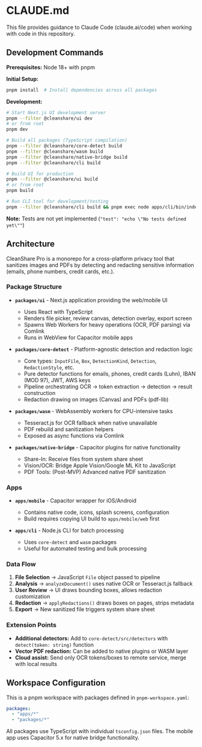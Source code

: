 # CLAUDE.md

This file provides guidance to Claude Code (claude.ai/code) when working with code in this repository.

## Development Commands

**Prerequisites:** Node 18+ with pnpm

**Initial Setup:**
```bash
pnpm install  # Install dependencies across all packages
```

**Development:**
```bash
# Start Next.js UI development server
pnpm --filter @cleanshare/ui dev
# or from root
pnpm dev

# Build all packages (TypeScript compilation)
pnpm --filter @cleanshare/core-detect build
pnpm --filter @cleanshare/wasm build
pnpm --filter @cleanshare/native-bridge build
pnpm --filter @cleanshare/cli build

# Build UI for production
pnpm --filter @cleanshare/ui build
# or from root
pnpm build

# Run CLI tool for development/testing
pnpm --filter @cleanshare/cli build && pnpm exec node apps/cli/bin/index.js sanitize ./samples/images
```

**Note:** Tests are not yet implemented (`"test": "echo \"No tests defined yet\""`)

## Architecture

CleanShare Pro is a monorepo for a cross-platform privacy tool that sanitizes images and PDFs by detecting and redacting sensitive information (emails, phone numbers, credit cards, etc.).

### Package Structure

- **`packages/ui`** - Next.js application providing the web/mobile UI
  - Uses React with TypeScript
  - Renders file picker, review canvas, detection overlay, export screen
  - Spawns Web Workers for heavy operations (OCR, PDF parsing) via Comlink
  - Runs in WebView for Capacitor mobile apps

- **`packages/core-detect`** - Platform-agnostic detection and redaction logic
  - Core types: `InputFile`, `Box`, `DetectionKind`, `Detection`, `RedactionStyle`, etc.
  - Pure detector functions for emails, phones, credit cards (Luhn), IBAN (MOD 97), JWT, AWS keys
  - Pipeline orchestrating OCR → token extraction → detection → result construction
  - Redaction drawing on images (Canvas) and PDFs (pdf-lib)

- **`packages/wasm`** - WebAssembly workers for CPU-intensive tasks
  - Tesseract.js for OCR fallback when native unavailable
  - PDF rebuild and sanitization helpers
  - Exposed as async functions via Comlink

- **`packages/native-bridge`** - Capacitor plugins for native functionality
  - Share-In: Receive files from system share sheet
  - Vision/OCR: Bridge Apple Vision/Google ML Kit to JavaScript
  - PDF Tools: (Post-MVP) Advanced native PDF sanitization

### Apps

- **`apps/mobile`** - Capacitor wrapper for iOS/Android
  - Contains native code, icons, splash screens, configuration
  - Build requires copying UI build to `apps/mobile/web` first

- **`apps/cli`** - Node.js CLI for batch processing
  - Uses `core-detect` and `wasm` packages
  - Useful for automated testing and bulk processing

### Data Flow

1. **File Selection** → JavaScript `File` object passed to pipeline
2. **Analysis** → `analyzeDocument()` uses native OCR or Tesseract.js fallback
3. **User Review** → UI draws bounding boxes, allows redaction customization  
4. **Redaction** → `applyRedactions()` draws boxes on pages, strips metadata
5. **Export** → New sanitized file triggers system share sheet

### Extension Points

- **Additional detectors:** Add to `core-detect/src/detectors` with `detect(token: string)` function
- **Vector PDF redaction:** Can be added to native plugins or WASM layer
- **Cloud assist:** Send only OCR tokens/boxes to remote service, merge with local results

## Workspace Configuration

This is a pnpm workspace with packages defined in `pnpm-workspace.yaml`:
```yaml
packages:
  - "apps/*" 
  - "packages/*"
```

All packages use TypeScript with individual `tsconfig.json` files. The mobile app uses Capacitor 5.x for native bridge functionality.